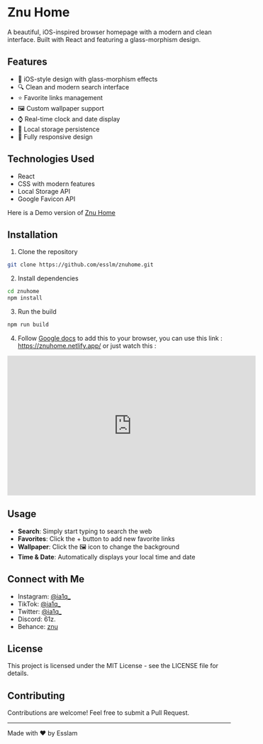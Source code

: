 # Znu Home

A beautiful, iOS-inspired browser homepage with a modern and clean interface. Built with React and featuring a glass-morphism design.

## Features

- 🎨 iOS-style design with glass-morphism effects
- 🔍 Clean and modern search interface
- ⭐ Favorite links management
- 🖼️ Custom wallpaper support
- ⌚ Real-time clock and date display
- 💾 Local storage persistence
- 📱 Fully responsive design

## Technologies Used

- React
- CSS with modern features
- Local Storage API
- Google Favicon API

Here is a Demo version of [Znu Home](https://znuhome.netlify.app/)

## Installation

1. Clone the repository

```bash
git clone https://github.com/esslm/znuhome.git
```

2. Install dependencies

```bash
cd znuhome
npm install
```

3. Run the build

```bash
npm run build
```

4. Follow [Google docs](https://support.google.com/chrome/answer/95314?hl=en&co=GENIE.Platform%3DDesktop) to add this to your browser, you can use this link : https://znuhome.netlify.app/
or just watch this :
<iframe width="560" height="315" src="https://www.youtube.com/embed/0lGdluPgX8Q?si=dUgfMDf-V_6N8AQC" title="YouTube video player" frameborder="0" allow="accelerometer; autoplay; clipboard-write; encrypted-media; gyroscope; picture-in-picture; web-share" referrerpolicy="strict-origin-when-cross-origin" allowfullscreen></iframe>

## Usage

- **Search**: Simply start typing to search the web
- **Favorites**: Click the + button to add new favorite links
- **Wallpaper**: Click the 🖼️ icon to change the background
- **Time & Date**: Automatically displays your local time and date

## Connect with Me

- Instagram: [@ia1q\_](https://instagram.com/ia1q_)
- TikTok: [@ia1q\_](https://tiktok.com/@ia1q_)
- Twitter: [@ia1q\_](https://twitter.com/ia1q_)
- Discord: 61z.
- Behance: [znu](https://behance.net/znu)

## License

This project is licensed under the MIT License - see the LICENSE file for details.

## Contributing

Contributions are welcome! Feel free to submit a Pull Request.

---

Made with ❤️ by Esslam
